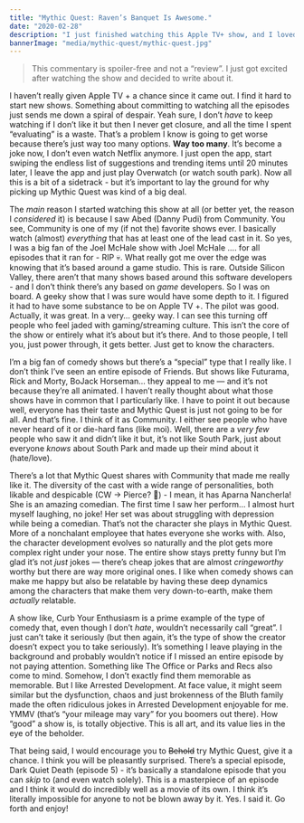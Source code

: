 ```yaml
---
title: "Mythic Quest: Raven’s Banquet Is Awesome."
date: "2020-02-28"
description: "I just finished watching this Apple TV+ show, and I loved it."
bannerImage: "media/mythic-quest/mythic-quest.jpg"
---
```


<media-box src="media/mythic-quest/mythic-quest.jpg" name="Mythic Quest Poster Image"></media-box>

> This commentary is spoiler-free and not a “review”. I just got excited after watching the show and decided to write about it.

I haven’t really given Apple TV + a chance since it came out. I find it hard to start new shows. Something about committing to watching all the episodes just sends me down a spiral of despair. Yeah sure, I don’t _have_ to keep watching if I don’t like it but then I never get closure, and all the time I spent “evaluating” is a waste. That’s a problem I know is going to get worse because there’s just way too many options. **Way too many**. It’s become a joke now, I don’t even watch Netflix anymore. I just open the app, start swiping the endless list of suggestions and trending items until 20 minutes later, I leave the app and just play Overwatch (or watch south park). Now all this is a bit of a sidetrack - but it’s important to lay the ground for why picking up Mythic Quest was kind of a big deal.

The _main_ reason I started watching this show at all (or better yet, the reason I _considered_ it) is because I saw Abed (Danny Pudi) from Community. You see, Community is one of my (if not the) favorite shows ever. I basically watch (almost) _everything_ that has at least one of the lead cast in it. So yes, I was a big fan of the Joel McHale show with Joel McHale …. for all episodes that it ran for - RIP 💀. What really got me over the edge was knowing that it’s based around a game studio. This is rare. Outside Silicon Valley, there aren’t that many shows based around this software developers - and I don’t think there’s any based on _game_ developers. So I was on board. A geeky show that I was sure would have some depth to it. I figured it had to have some substance to be on Apple TV +. The pilot was good. Actually, it was great. In a very… geeky way. I can see this turning off people who feel jaded with gaming/streaming culture. This isn’t the core of the show or entirely what it’s about but it’s there. And to those people, I tell you, just power through, it gets better. Just get to know the characters.

<media-box src="media/mythic-quest/community.jpg" name="Community!"></media-box>

I’m a big fan of comedy shows but there’s a “special” type that I really like. I don’t think I’ve seen an entire episode of Friends. But shows like Futurama, Rick and Morty, BoJack Horseman… they appeal to me — and it’s not because they’re all animated. I haven’t really thought about what those shows have in common that I particularly like. I have to point it out because well, everyone has their taste and Mythic Quest is just not going to be for all. And that’s fine. I think of it as Community. I either see people who have never heard of it or die-hard fans (like moi). Well, there are a _very few_ people who saw it and didn’t like it but, it’s not like South Park, just about everyone _knows_ about South Park and made up their mind about it (hate/love).

There’s a lot that Mythic Quest shares with Community that made me really like it. The diversity of the cast with a wide range of personalities, both likable and despicable (CW -> Pierce? 🤔) - I mean, it has Aparna Nancherla! She is an amazing comedian. The first time I saw her perform… I almost hurt myself laughing, no joke! Her set was about struggling with depression while being a comedian. That’s not the character she plays in Mythic Quest. More of a nonchalant employee that hates everyone she works with.
Also, the character development evolves so naturally and the plot gets more complex right under your nose. The entire show stays pretty funny but I’m glad it’s not _just_ jokes — there’s cheap jokes that are almost _cringeworthy_ worthy but there are way more original ones. I like when comedy shows can make me happy but also be relatable by having these deep dynamics among the characters that make them very down-to-earth, make them _actually_ relatable.

A show like, Curb Your Enthusiasm is a prime example of the type of comedy that, even though I don’t _hate_, wouldn’t necessarily call “great”. I just can’t take it seriously (but then again, it’s the type of show the creator doesn’t expect you to take seriously). It’s something I leave playing in the background and probably wouldn’t notice if I missed an entire episode by not paying attention. Something like The Office or Parks and Recs also come to mind. Somehow, I don’t exactly find them memorable as memorable. But I like Arrested Development. At face value, it might seem similar but the dysfunction, chaos and just brokenness of the Bluth family made the often ridiculous jokes in Arrested Development enjoyable for me. YMMV (that’s “your mileage may vary” for you boomers out there). How “good” a show is, is totally objective. This is all art, and its value lies in the eye of the beholder.

That being said, I would encourage you to ~~Behold~~ try Mythic Quest, give it a chance. I think you will be pleasantly surprised. There’s a special episode, Dark Quiet Death (episode 5) - it’s basically a standalone episode that you can _skip_ to (and even watch solely). This is a masterpiece of an episode and I think it would do incredibly well as a movie of its own. I think it’s literally impossible for anyone to not be blown away by it. Yes. I said it. Go forth and enjoy!
